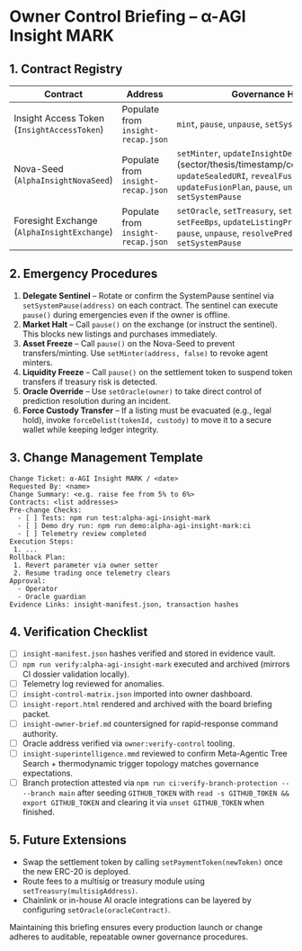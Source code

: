 # Owner Control Briefing – α-AGI Insight MARK

## 1. Contract Registry

| Contract | Address | Governance Handles |
| --- | --- | --- |
| Insight Access Token (`InsightAccessToken`) | Populate from `insight-recap.json` | `mint`, `pause`, `unpause`, `setSystemPause` |
| Nova-Seed (`AlphaInsightNovaSeed`) | Populate from `insight-recap.json` | `setMinter`, `updateInsightDetails` (sector/thesis/timestamp/confidence/forecast), `updateSealedURI`, `revealFusionPlan`, `updateFusionPlan`, `pause`, `unpause`, `setSystemPause` |
| Foresight Exchange (`AlphaInsightExchange`) | Populate from `insight-recap.json` | `setOracle`, `setTreasury`, `setPaymentToken`, `setFeeBps`, `updateListingPrice`, `forceDelist`, `pause`, `unpause`, `resolvePrediction`, `setSystemPause` |

## 2. Emergency Procedures

1. **Delegate Sentinel** – Rotate or confirm the SystemPause sentinel via `setSystemPause(address)` on each contract. The sentinel can execute `pause()` during emergencies even if the owner is offline.
2. **Market Halt** – Call `pause()` on the exchange (or instruct the sentinel). This blocks new listings and purchases immediately.
3. **Asset Freeze** – Call `pause()` on the Nova-Seed to prevent transfers/minting. Use `setMinter(address, false)` to revoke agent minters.
4. **Liquidity Freeze** – Call `pause()` on the settlement token to suspend token transfers if treasury risk is detected.
5. **Oracle Override** – Use `setOracle(owner)` to take direct control of prediction resolution during an incident.
6. **Force Custody Transfer** – If a listing must be evacuated (e.g., legal hold), invoke `forceDelist(tokenId, custody)` to move it to a secure wallet while keeping ledger integrity.

## 3. Change Management Template

```
Change Ticket: α-AGI Insight MARK / <date>
Requested By: <name>
Change Summary: <e.g. raise fee from 5% to 6%>
Contracts: <list addresses>
Pre-change Checks:
  - [ ] Tests: npm run test:alpha-agi-insight-mark
  - [ ] Demo dry run: npm run demo:alpha-agi-insight-mark:ci
  - [ ] Telemetry review completed
Execution Steps:
 1. ...
Rollback Plan:
 1. Revert parameter via owner setter
 2. Resume trading once telemetry clears
Approval:
  - Operator
  - Oracle guardian
Evidence Links: insight-manifest.json, transaction hashes
```

## 4. Verification Checklist

- [ ] `insight-manifest.json` hashes verified and stored in evidence vault.
- [ ] `npm run verify:alpha-agi-insight-mark` executed and archived (mirrors CI dossier validation locally).
- [ ] Telemetry log reviewed for anomalies.
- [ ] `insight-control-matrix.json` imported into owner dashboard.
- [ ] `insight-report.html` rendered and archived with the board briefing packet.
- [ ] `insight-owner-brief.md` countersigned for rapid-response command authority.
- [ ] Oracle address verified via `owner:verify-control` tooling.
- [ ] `insight-superintelligence.mmd` reviewed to confirm Meta-Agentic Tree Search + thermodynamic trigger topology matches governance expectations.
- [ ] Branch protection attested via `npm run ci:verify-branch-protection -- --branch main` after seeding `GITHUB_TOKEN` with `read -s GITHUB_TOKEN && export GITHUB_TOKEN` and clearing it via `unset GITHUB_TOKEN` when finished.

## 5. Future Extensions

- Swap the settlement token by calling `setPaymentToken(newToken)` once the new ERC-20 is deployed.
- Route fees to a multisig or treasury module using `setTreasury(multisigAddress)`.
- Chainlink or in-house AI oracle integrations can be layered by configuring `setOracle(oracleContract)`.

Maintaining this briefing ensures every production launch or change adheres to auditable, repeatable owner governance procedures.
